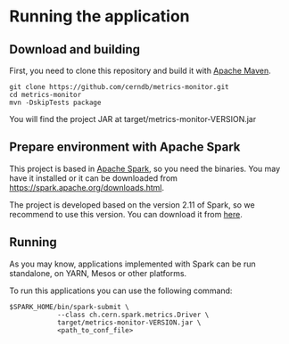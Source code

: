 # Running the application

## Download and building

First, you need to clone this repository and build it with [Apache Maven](https://maven.apache.org/).

```
git clone https://github.com/cerndb/metrics-monitor.git
cd metrics-monitor
mvn -DskipTests package
```

You will find the project JAR at target/metrics-monitor-VERSION.jar

## Prepare environment with Apache Spark

This project is based in [Apache Spark](https://spark.apache.org/), so you need the binaries.
You may have it installed or it can be downloaded from https://spark.apache.org/downloads.html.

The project is developed based on the version 2.11 of Spark, so we recommend to use this version.
You can download it from [here](https://archive.apache.org/dist/spark/spark-2.1.1/spark-2.1.1-bin-hadoop2.7.tgz).

## Running

As you may know, applications implemented with Spark can be run standalone, on YARN, Mesos or other platforms.

To run this applications you can use the following command:

```
$SPARK_HOME/bin/spark-submit \
			--class ch.cern.spark.metrics.Driver \
			target/metrics-monitor-VERSION.jar \
			<path_to_conf_file>
```